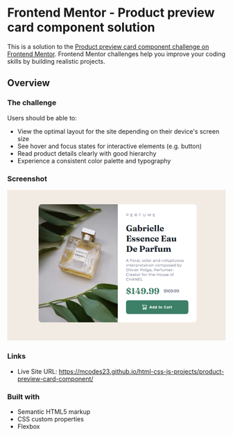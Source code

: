 # Frontend Mentor - Product preview card component solution

This is a solution to the [Product preview card component challenge on Frontend Mentor](https://www.frontendmentor.io/challenges/product-preview-card-component-GO7UmttRfa). Frontend Mentor challenges help you improve your coding skills by building realistic projects.

## Overview

### The challenge

Users should be able to:

- View the optimal layout for the site depending on their device's screen size
- See hover and focus states for interactive elements (e.g. button)
- Read product details clearly with good hierarchy
- Experience a consistent color palette and typography

### Screenshot

![](./assets/product-card-screenshot.png)

### Links

- Live Site URL: https://mcodes23.github.io/html-css-js-projects/product-preview-card-component/

### Built with

- Semantic HTML5 markup
- CSS custom properties
- Flexbox
